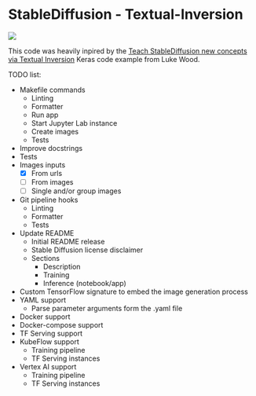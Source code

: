 # StableDiffusion - Textual-Inversion

![](https://i.imgur.com/KqEeBsM.jpg)

This code was heavily inpired by the [Teach StableDiffusion new concepts via Textual Inversion](https://keras.io/examples/generative/fine_tune_via_textual_inversion/) Keras code example from Luke Wood.

TODO list:

- Makefile commands
  - Linting
  - Formatter
  - Run app
  - Start Jupyter Lab instance
  - Create images
  - Tests
- Improve docstrings
- Tests
- Images inputs
  - [x] From urls
  - [ ] From images
  - [ ] Single and/or group images
- Git pipeline hooks
  - Linting
  - Formatter
  - Tests
- Update README
  - Initial README release
  - Stable Diffusion license disclaimer
  - Sections
    - Description
    - Training
    - Inference (notebook/app)
- Custom TensorFlow signature to embed the image generation process
- YAML support
  - Parse parameter arguments form the .yaml file
- Docker support
- Docker-compose support
- TF Serving support
- KubeFlow support
  - Training pipeline
  - TF Serving instances
- Vertex AI support
  - Training pipeline
  - TF Serving instances